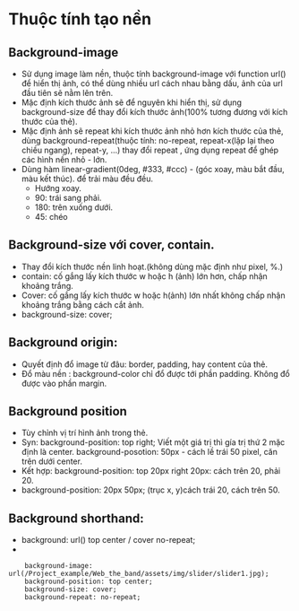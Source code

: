 # Thuộc tính tạo nền
## Background-image
+ Sử dụng image làm nền, thuộc tính background-image với function url() để hiển thị ảnh, có thể dùng nhiều url cách nhau bằng dấu, ảnh của url đầu tiên sẽ nằm lên trên.
+ Mặc định kích thước ảnh sẽ để nguyên khi hiển thị, sử dụng background-size để thay đổi kích thước ảnh(100% tương đương với kích thước của thẻ).
+ Mặc định ảnh sẽ repeat khi kích thước ảnh nhỏ hơn kích thước của thẻ, dùng background-repeat(thuộc tính: no-repeat, repeat-x(lặp lại theo chiều ngang), repeat-y, ...) thay đổi repeat , ứng dụng repeat để ghép các hình nền nhỏ - lớn.
+ Dùng hàm linear-gradient(0deg, #333, #ccc) - (góc xoay, màu bắt đầu, màu kết thúc). để trải màu đều đều.
    + Hướng xoay.
    + 90: trái sang phải.
    + 180: trên xuống dưới.
    + 45: chéo

## Background-size với cover, contain.
+ Thay đổi kích thước nền linh hoạt.(không dùng mặc định như pixel, %.)
+ contain: cố gắng lấy kích thước w hoặc h (ảnh) lớn hơn, chấp nhận khoảng trắng.
+ Cover: cố gắng lấy kích thước w hoặc h(ảnh) lớn nhất không chấp nhận khoảng trắng bằng cách cắt ảnh.
+ background-size: cover;
## Background origin:
+ Quyết định đổ image từ đâu: border, padding, hay content của thẻ.
+ Đổ màu nền : background-color chỉ đổ được tới phần padding. Không đổ  được vào phần margin. 
## Background position
+ Tùy chỉnh vị trí hình ảnh trong thẻ.
+ Syn: background-position: top right; Viết một giá trị thì gía trị thứ 2 mặc định là center. background-posotion: 50px - cách lề  trái 50 pixel, căn trên dưới center.
+ Kết hợp: background-position: top 20px right 20px: cách trên 20, phải 20. 
+ background-position: 20px 50px; (trục x, y)cách trái 20, cách trên 50.

## Background shorthand:
+ background: url() top center / cover no-repeat;
+ 
```
    background-image: url(/Project_example/Web_the_band/assets/img/slider/slider1.jpg);
    background-position: top center;
    background-size: cover;
    background-repeat: no-repeat;


```
